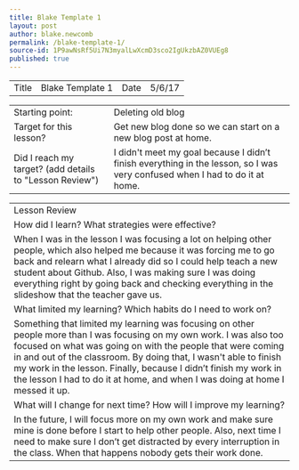 ```yaml
---
title: Blake Template 1
layout: post
author: blake.newcomb
permalink: /blake-template-1/
source-id: 1P9awNsRf5Ui7N3myalLwXcmD3sco2IgUkzbAZ0VUEg8
published: true
---
```

<table>
  <tr>
    <td>Title</td>
    <td>Blake Template 1</td>
    <td>Date</td>
    <td>5/6/17</td>
  </tr>
</table>


<table>
  <tr>
    <td>Starting point:</td>
    <td>Deleting old blog</td>
  </tr>
  <tr>
    <td>Target for this lesson?</td>
    <td>Get new blog done so we can start on a new blog post at home.</td>
  </tr>
  <tr>
    <td>Did I reach my target?
(add details to "Lesson Review")</td>
    <td>I didn't meet my goal because I didn’t finish everything in the lesson, so I was very confused when I had to do it at home.</td>
  </tr>
</table>


<table>
  <tr>
    <td>Lesson Review</td>
  </tr>
  <tr>
    <td>How did I learn? What strategies were effective?</td>
  </tr>
  <tr>
    <td>When I was in the lesson I was focusing a lot on helping other people, which also helped me because it was forcing me to go back and relearn what I already did so I could help teach a new student about Github. Also, I was making sure I was doing everything right by going back and checking everything in the slideshow that the teacher gave us.</td>
  </tr>
  <tr>
    <td>What limited my learning? Which habits do I need to work on?</td>
  </tr>
  <tr>
    <td>Something that limited my learning was focusing on other people more than I was focusing on my own work. I was also too focused on what was going on with the people that were coming in and out of the classroom. By doing that, I wasn't able to finish my work in the lesson. Finally, because I didn’t finish my work in the lesson I had to do it at home, and when I was doing at home I messed it up.</td>
  </tr>
  <tr>
    <td>What will I change for next time? How will I improve my learning?</td>
  </tr>
  <tr>
    <td>In the future, I will focus more on my own work and make sure mine is done before I start to help other people. Also, next time I need to make sure I don’t get distracted by every interruption in the class. When that happens nobody gets their work done. </td>
  </tr>
</table>


